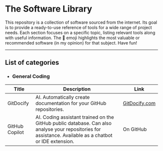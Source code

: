 # The Software Library

This repository is a collection of software sourced from the internet. Its goal is to provide a ready-to-use reference of tools for a wide range of project needs. Each section focuses on a specific topic, listing relevant tools along with useful information. The 👑 emoji highlights the most valuable or recommended software (in my opinion) for that subject. Have fun!

---

## List of categories

* ### General Coding

| Title | Description | Link |
|-------|-------------|------|
| GitDocify | AI. Automatically create documentation for your GitHub repositories. | [GitDocify.com](https://gitdocify.com/) |
| GitHub Copilot | AI. Coding assistant trained on the GitHub public database. Can also analyse your repositories for assistance. Available as a chatbot or IDE extension. | On GitHub |
